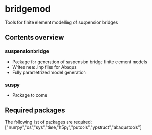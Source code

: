 # bridgemod
Tools for finite element modelling of suspension bridges

## Contents overview

### suspensionbridge
- Package for generation of suspension bridge finite element models
- Writes neat .inp files for Abaqus
- Fully parametrized model generation 

### suspy
- Package to come

## Required packages
The following list of packages are required:
["numpy","os","sys","time,"h5py","putools","ypstruct","abaqustools"]



